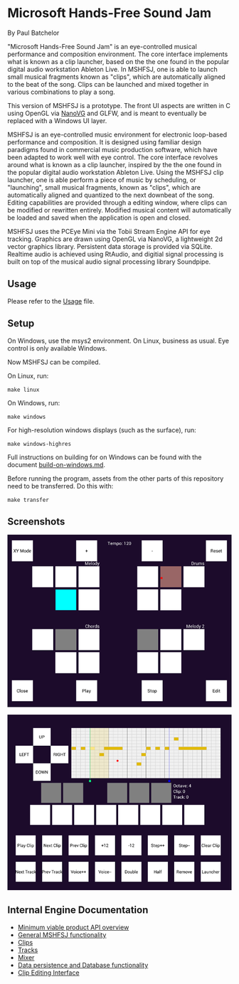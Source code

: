 # Microsoft Hands-Free Sound Jam

By Paul Batchelor

"Microsoft Hands-Free Sound Jam" is an eye-controlled musical performance and 
composition environment.  The core interface implements what is known as a clip launcher, 
based on the the one found in the popular digital audio workstation Ableton Live.
In MSHFSJ, one is able to launch small musical fragments known as "clips", 
which are automatically aligned to the beat of the song. Clips can be launched
and mixed together in various combinations to play a song. 

This version of MSHFSJ is a prototype. The front UI aspects are written
in C using OpenGL via [NanoVG](http://www.github.com/memononen/nanovg) and
GLFW, and is meant to eventually be replaced with a Windows UI layer. 

MSHFSJ is an eye-controlled music environment for electronic loop-based 
performance and composition. It is designed using familiar design paradigms 
found in commercial music production software, which have been adapted to work 
well with eye control. The core interface revolves around what is known as a 
clip launcher, inspired by the the one found in the popular digital audio 
workstation Ableton Live. Using the MSHFSJ clip launcher, one is able perform a 
piece of music by scheduling, or "launching", small musical fragments, known as 
"clips", which are automatically aligned and quantized to the next downbeat of 
the song. Editing capabilities are provided through a editing window, where 
clips can be modified or rewritten entirely. Modified musical content will 
automatically be loaded and saved when the application is open and closed. 

MSHFSJ uses the PCEye Mini via the Tobii Stream Engine API for eye tracking. 
Graphics are drawn using OpenGL via NanoVG, a lightweight 2d vector graphics 
library. Persistent data storage is provided via SQLite. Realtime audio is 
achieved using RtAudio, and digitial signal processing is built on top of the 
musical audio signal processing library Soundpipe.

## Usage

Please refer to the [Usage](usage.md) file.

## Setup

On Windows, use the msys2 environment. On Linux, business as usual. Eye 
control is only available Windows. 

Now MSHFSJ can be compiled. 

On Linux, run:

    make linux

On Windows, run:

    make windows

For high-resolution windows displays (such as the surface), run:

    make windows-highres

Full instructions on building for on Windows can be found with the 
document [build-on-windows.md](build-on-windows.md).

Before running the program, assets from the other parts of this repository 
need to be transferred. Do this with:

    make transfer

## Screenshots

![The Main Screen](images/launcher.png)


![The Clip Editor Screen](images/editor.png)

## Internal Engine Documentation

- [Minimum viable product API overview](src/dsp/jam/MVP.md)
- [General MSHFSJ functionality](src/dsp/jam/README.md)
- [Clips](src/dsp/jam/clip.md)
- [Tracks](src/dsp/jam/tracks.md)
- [Mixer](src/dsp/jam/mixer.md)
- [Data persistence and Database functionality](src/dsp/jam/db.md)
- [Clip Editing Interface](src/dsp/jam/edit.md)
